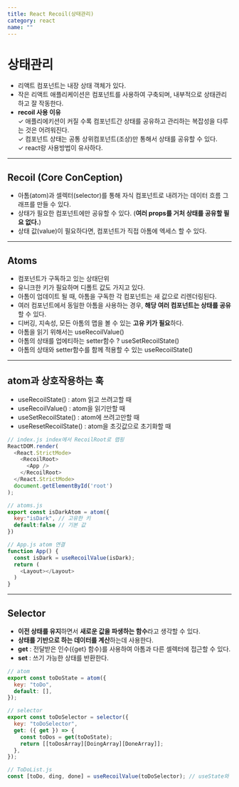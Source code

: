```yaml
---
title: React Recoil(상태관리)
category: react
name: ""
---
```


# 상태관리

- 리액트 컴포넌트는 내장 상태 객체가 있다.
- 작은 리액트 애플리케이션은 컴포넌트를 사용하여 구축되며, 내부적으로 상태관리하고 잘 작동한다.
- **recoil 사용 이유**  
  ✓ 애플리에키션이 커질 수록 컴포넌트간 상태를 공유하고 관리하는 복잡성을 다루는 것은 어려워진다.  
  ✓ 컴포넌트 상태는 공통 상위컴포넌트(조상)만 통해서 상태를 공유할 수 있다.  
  ✓ react랑 사용방법이 유사하다.

---

## Recoil (Core ConCeption)

- 아톰(atom)과 셀렉터(selector)를 통해 자식 컴포넌트로 내려가는 데이터 흐름 그래프를 만들 수 있다.
- 상태가 필요한 컴포넌트에만 공유할 수 있다. (**여러 props를 거처 상태를 공유할 필요 없다.**)
- 상태 값(value)이 필요하다면, 컴포넌트가 직접 아톰에 엑세스 할 수 있다.

---

## **Atoms**

- 컴포넌트가 구독하고 있는 상태단위
- 유니크한 키가 필요하며 디폴트 값도 가지고 있다.
- 아톰이 업데이트 될 때, 아톰을 구독한 각 컴포넌트는 새 값으로 리렌더링된다.
- 여러 컴포넌트에서 동일한 아톰을 사용하는 경우, **해당 여러 컴포넌트는 상태를 공유**할 수 있다.
- 디버깅, 지속성, 모든 아톰의 맵을 볼 수 있는 **고유 키가 필요**하다.
- 아톰을 읽기 위해서는 useRecoilValue()
- 아톰의 상태를 업에티하는 setter함수 ? useSetRecoilState()
- 아톰의 상태와 setter함수를 함께 적용할 수 있는 useRecoilState()

---

## atom과 상호작용하는 훅

- useRecoilState() : atom 읽고 쓰려고할 때
- useRecoilValue() : atom을 읽기만할 때
- useSetRecoilState() : atom에 쓰려고만할 때
- useResetRecoilState() : atom을 초깃값으로 초기화할 때

```javascript
// index.js index에서 RecoilRoot로 랩핑
ReactDOM.render(
  <React.StrictMode>
    <RecoilRoot>
      <App />
    </RecoilRoot>
  </React.StrictMode>
  document.getElementById('root')
);

// atoms.js
export const isDarkAtom = atom({
  key:"isDark", // 고유한 키
  default:false // 기본 값
})

// App.js atom 연결
function App() {
  const isDark = useRecoilValue(isDark);
  return (
    <Layout></Layout>
  )
}
```

---

## **Selector**

- **이전 상태를 유지**하면서 **새로운 값을 파생하는 함수**라고 생각할 수 있다.
- **상태를 기반으로 하는 데이터를 계산**하는데 사용한다.
- **get** : 전달받은 인수({get} 함수)를 사용하여 아톰과 다른 셀렉터에 접근할 수 있다.
- **set** : 쓰기 가능한 상태를 반환한다.

```javascript
// atom
export const toDoState = atom({
  key: "toDo",
  default: [],
});

// selector
export const toDoSelector = selector({
  key: "toDoSelector",
  get: ({ get }) => {
    const toDos = get(toDoState);
    return [[toDosArray][DoingArray][DoneArray]];
  },
});

// ToDoList.js
const [toDo, ding, done] = useRecoilValue(toDoSelector); // useState와 비슷화다.
```
